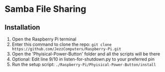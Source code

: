 # Samba File Sharing
## Installation

1. Open the Raspberry Pi terminal
1. Enter this command to clone the repo: `git clone https://github.com/JezzComputers/Raspberry-Pi.git`
2. Open the 'Phyisical-Power-Button' folder and all the scripts will be there
4. Optional: Edit line 9/10 in listen-for-shutdown.py to your preferred pin
5. Run the setup script: `./Raspberry-Pi/Phyisical-Power-Button/install`
